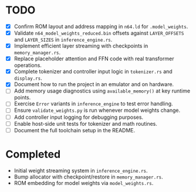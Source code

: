 # TODO

- [x] Confirm ROM layout and address mapping in `n64.ld` for `.model_weights`.
- [x] Validate `n64_model_weights_reduced.bin` offsets against `LAYER_OFFSETS` and `LAYER_SIZES` in `inference_engine.rs`.
- [x] Implement efficient layer streaming with checkpoints in `memory_manager.rs`.
- [x] Replace placeholder attention and FFN code with real transformer operations.
- [x] Complete tokenizer and controller input logic in `tokenizer.rs` and `display.rs`.
- [x] Document how to run the project in an emulator and on hardware.
- [ ] Add memory usage diagnostics using `available_memory()` at key runtime points.
- [ ] Exercise `Error` variants in `inference_engine` to test error handling.
- [ ] Ensure `validate_weights.py` is run whenever model weights change.
- [ ] Add controller input logging for debugging purposes.
- [ ] Enable host-side unit tests for tokenizer and math routines.
- [ ] Document the full toolchain setup in the README.

# Completed

- Initial weight streaming system in `inference_engine.rs`.
- Bump allocator with checkpoint/restore in `memory_manager.rs`.
- ROM embedding for model weights via `model_weights.rs`.
